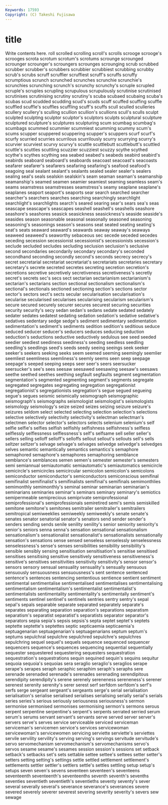 ```yaml
---
Keywords: 17593 
Copyright: (C) Takeshi Fujisawa
---
```


# title

Write contents here.
roll scrolled
scrolling scroll's scrolls scrooge scrooge's scrooges scrota scrotum scrotum's scrotums
scrounge scrounged scrounger scrounger's scroungers scrounges scrounging scrub scrubbed scrubber
scrubber's scrubbers scrubbier scrubbiest scrubbing scrubby scrub's scrubs scruff scruffier
scruffiest scruff's scruffs scruffy scrumptious scrunch scrunched scrunches scrunchie scrunchie's
scrunchies scrunching scrunch's scrunchy scrunchy's scruple scrupled scruple's scruples scrupling
scrupulous scrupulously scrutinise scrutinised scrutinises scrutinising scrutiny scrutiny's scuba scubaed
scubaing scuba's scubas scud scudded scudding scud's scuds scuff scuffed
scuffing scuffle scuffled scuffle's scuffles scuffling scuff's scuffs scull sculled
sculleries scullery scullery's sculling scullion scullion's scullions scull's sculls sculpt
sculpted sculpting sculptor sculptor's sculptors sculpts sculptural sculpture sculptured sculpture's
sculptures sculpturing scum scumbag scumbag's scumbags scummed scummier scummiest scumming
scummy scum's scums scupper scuppered scuppering scupper's scuppers scurf scurf's
scurfy scurried scurries scurrilous scurrilously scurry scurrying scurry's scurvier scurviest
scurvy scurvy's scuttle scuttlebutt scuttlebutt's scuttled scuttle's scuttles scuttling scuzzier
scuzziest scuzzy scythe scythed scythe's scythes scything sea seabed seabed's
seabeds seabird seabird's seabirds seaboard seaboard's seaboards seacoast seacoast's seacoasts
seafarer seafarer's seafarers seafaring seafaring's seafood seafood's seagoing seal sealant
sealant's sealants sealed sealer sealer's sealers sealing seal's seals sealskin
sealskin's seam seaman seaman's seamanship seamanship's seamed seamen seamier seamiest
seaming seamless seam's seams seamstress seamstresses seamstress's seamy seaplane seaplane's
seaplanes seaport seaport's seaports sear search searched searcher searcher's searchers
searches searching searchingly searchlight searchlight's searchlights search's seared searing sear's
sears sea's seas seascape seascape's seascapes seashell seashell's seashells seashore
seashore's seashores seasick seasickness seasickness's seaside seaside's seasides season seasonable
seasonal seasonally seasoned seasoning seasoning's seasonings season's seasons seat seated
seating seating's seat's seats seaward seaward's seawards seaway seaway's seaways
seaweed seaweed's seaworthy sebaceous sec secede seceded secedes seceding secession
secessionist secessionist's secessionists secession's seclude secluded secludes secluding seclusion seclusion's
seclusive second secondaries secondarily secondary secondary's seconded secondhand seconding secondly
second's seconds secrecy secrecy's secret secretarial secretariat secretariat's secretariats secretaries
secretary secretary's secrete secreted secretes secreting secretion secretion's secretions secretive
secretively secretiveness secretiveness's secretly secret's secrets sec's secs sect sectarian
sectarianism sectarianism's sectarian's sectarians section sectional sectionalism sectionalism's sectional's sectionals
sectioned sectioning section's sections sector sector's sectors sect's sects secular
secularisation secularisation's secularise secularised secularises secularising secularism secularism's secure secured
securely securer secures securest securing securities security security's secy sedan
sedan's sedans sedate sedated sedately sedater sedates sedatest sedating sedation
sedation's sedative sedative's sedatives sedentary sedge sedge's sediment sedimentary sedimentation
sedimentation's sediment's sediments sedition sedition's seditious seduce seduced seducer seducer's
seducers seduces seducing seduction seduction's seductions seductive seductively sedulous see
seed seeded seedier seediest seediness seediness's seeding seedless seedling seedling's
seedlings seed's seeds seedy seeing seeings seek seeker seeker's seekers
seeking seeks seem seemed seeming seemingly seemlier seemliest seemliness seemliness's
seemly seems seen seep seepage seepage's seeped seeping seeps seer
seer's seers seersucker seersucker's see's sees seesaw seesawed seesawing seesaw's
seesaws seethe seethed seethes seething segfault segfaults segment segmentation segmentation's
segmented segmenting segment's segments segregate segregated segregates segregating segregation segregationist
segregationist's segregationists segregation's segue segued segueing segue's segues seismic seismically
seismograph seismographic seismograph's seismographs seismologist seismologist's seismologists seismology seismology's seize
seized seizes seizing seizure seizure's seizures seldom select selected selecting
selection selection's selections selective selectively selectivity selectivity's selectman selectman's selectmen
selector selector's selectors selects selenium selenium's self selfie selfie's selfies
selfish selfishly selfishness selfishness's selfless selflessly selflessness selflessness's self's selfsame
sell seller seller's sellers selling selloff selloff's selloffs sellout sellout's
sellouts sell's sells seltzer seltzer's selvage selvage's selvages selvedge selvedge's
selvedges selves semantic semantically semantics semantics's semaphore semaphored semaphore's semaphores
semaphoring semblance semblance's semblances semen semen's semester semester's semesters semi
semiannual semiautomatic semiautomatic's semiautomatics semicircle semicircle's semicircles semicircular semicolon semicolon's
semicolons semiconductor semiconductor's semiconductors semiconscious semifinal semifinalist semifinalist's semifinalists semifinal's
semifinals semimonthlies semimonthly semimonthly's seminal seminar seminarian seminarian's seminarians seminaries
seminar's seminars seminary seminary's semiotics semipermeable semiprecious semiprivate semiprofessional semiprofessional's
semiprofessionals semiretired semi's semis semiskilled semitone semitone's semitones semitrailer semitrailer's
semitrailers semitropical semiweeklies semiweekly semiweekly's senate senate's senates senator senatorial
senator's senators send sender sender's senders sending sends senile senility
senility's senior seniority seniority's senior's seniors senna senna's sensation sensational
sensationalism sensationalism's sensationalist sensationalist's sensationalists sensationally sensation's sensations sense sensed
senseless senselessly senselessness senselessness's sense's senses sensibilities sensibility sensibility's sensible
sensibly sensing sensitisation sensitisation's sensitise sensitised sensitises sensitising sensitive sensitively
sensitiveness sensitiveness's sensitive's sensitives sensitivities sensitivity sensitivity's sensor sensor's sensors
sensory sensual sensuality sensuality's sensually sensuous sensuously sensuousness sensuousness's sent
sentence sentenced sentence's sentences sentencing sententious sentience sentient sentiment sentimental
sentimentalise sentimentalised sentimentalises sentimentalising sentimentalism sentimentalism's sentimentalist sentimentalist's sentimentalists sentimentality
sentimentality's sentimentally sentiment's sentiments sentinel sentinel's sentinels sentries sentry sentry's
sepal sepal's sepals separable separate separated separately separate's separates separating
separation separation's separations separatism separatism's separatist separatist's separatists separator separator's
separators sepia sepia's sepsis sepsis's septa septet septet's septets septette
septette's septettes septic septicaemia septicaemia's septuagenarian septuagenarian's septuagenarians septum septum's
septums sepulchral sepulchre sepulchred sepulchre's sepulchres sepulchring sequel sequel's sequels
sequence sequenced sequencer sequencers sequence's sequences sequencing sequential sequentially sequester
sequestered sequestering sequesters sequestration sequestration's sequestrations sequin sequined sequin's sequins
sequitur sequoia sequoia's sequoias sera seraglio seraglio's seraglios serape serape's
serapes seraph seraphic seraphim seraph's seraphs sere serenade serenaded serenade's
serenades serenading serendipitous serendipity serendipity's serene serenely sereneness sereneness's serener
serenest serenity serenity's serer serest serf serfdom serfdom's serf's serfs
serge sergeant sergeant's sergeants serge's serial serialisation serialisation's serialise serialised
serialises serialising serially serial's serials series series's serious seriously seriousness
seriousness's sermon sermonise sermonised sermonises sermonising sermon's sermons serous serpent
serpentine serpentine's serpent's serpents serrated serried serum serum's serums servant
servant's servants serve served server server's servers serve's serves service
serviceable serviced serviceman serviceman's servicemen service's services servicewoman servicewoman's servicewomen
servicing serviette serviette's serviettes servile servility servility's serving serving's servings
servitude servitude's servo servomechanism servomechanism's servomechanisms servo's servos sesame sesame's
sesames session session's sessions set setback setback's setbacks set's sets
settable settee settee's settees setter setter's setters setting setting's settings
settle settled settlement settlement's settlements settler settler's settlers settle's settles
settling setup setup's setups seven seven's sevens seventeen seventeen's seventeens
seventeenth seventeenth's seventeenths seventh seventh's sevenths seventies seventieth seventieth's seventieths
seventy seventy's sever several severally several's severance severance's severances severe
severed severely severer severest severing severity severity's severs sew sewage
